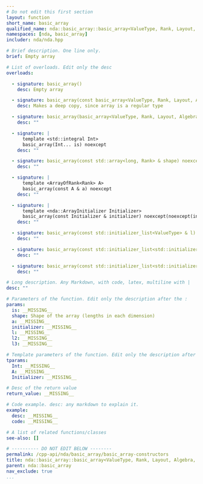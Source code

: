 ```yaml
---
# Do not edit this first section
layout: function
short_name: basic_array
qualified_name: nda::basic_array::basic_array<ValueType, Rank, Layout, Algebra, ContainerPolicy>
namespaces: [nda, basic_array]
includer: nda/nda.hpp

# Brief description. One line only.
brief: Empty array

# List of overloads. Edit only the desc
overloads:

  - signature: basic_array()
    desc: Empty array

  - signature: basic_array(const basic_array<ValueType, Rank, Layout, Algebra, ContainerPolicy> & ) noexcept
    desc: Makes a deep copy, since array is a regular type

  - signature: basic_array(basic_array<ValueType, Rank, Layout, Algebra, ContainerPolicy> && )
    desc: ""

  - signature: |
      template <std::integral Int>
      basic_array(Int... is) noexcept
    desc: ""

  - signature: basic_array(const std::array<long, Rank> & shape) noexcept requires (std::is_default_constructible_v<ValueType>)
    desc: ""

  - signature: |
      template <ArrayOfRank<Rank> A>
      basic_array(const A & a) noexcept
    desc: ""

  - signature: |
      template <nda::ArrayInitializer Initializer>
      basic_array(const Initializer & initializer) noexcept(noexcept(initializer.invoke(*this)))
    desc: ""

  - signature: basic_array(const std::initializer_list<ValueType> & l) noexcept requires (Rank == 1)
    desc: ""

  - signature: basic_array(const std::initializer_list<std::initializer_list<ValueType> > & l2) noexcept requires ((Rank == 2))
    desc: ""

  - signature: basic_array(const std::initializer_list<std::initializer_list<std::initializer_list<ValueType> > > & l3) noexcept
    desc: ""

# Long description. Any Markdown, with code, latex, multiline with |
desc: ""

# Parameters of the function. Edit only the description after the :
params:
  is: __MISSING__
  shape: Shape of the array (lengths in each dimension)
  a: __MISSING__
  initializer: __MISSING__
  l: __MISSING__
  l2: __MISSING__
  l3: __MISSING__

# Template parameters of the function. Edit only the description after the :
tparams:
  Int: __MISSING__
  A: __MISSING__
  Initializer: __MISSING__

# Desc of the return value
return_value: __MISSING__

# Code example. desc: any markdown to explain it.
example:
  desc: __MISSING__
  code: __MISSING__

# A list of related functions/classes
see-also: []

# ---------- DO NOT EDIT BELOW --------
permalink: /cpp-api/nda/basic_array/basic_array-constructors
title: nda::basic_array::basic_array<ValueType, Rank, Layout, Algebra, ContainerPolicy>
parent: nda::basic_array
nav_exclude: true
...
```


